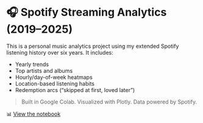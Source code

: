 # 🎧 Spotify Streaming Analytics (2019–2025)

This is a personal music analytics project using my extended Spotify listening history over six years. It includes:
- Yearly trends
- Top artists and albums
- Hourly/day-of-week heatmaps
- Location-based listening habits
- Redemption arcs (“skipped at first, loved later”)

> Built in Google Colab. Visualized with Plotly. Data powered by Spotify.

📊 [View the notebook](./Spotify_Analytics_2019_2025.ipynb)
